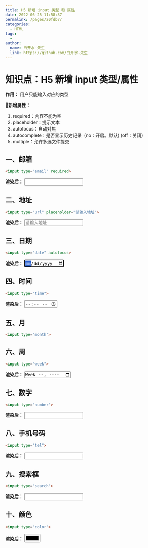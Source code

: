 ```yaml
---
title: H5 新增 input 类型 和 属性
date: 2022-06-25 11:58:37
permalink: /pages/20fdb7/
categories:
  - HTML
tags:
  - 
author: 
  name: 白开水-先生
  link: https://github.com/白开水-先生
---
```

# 知识点：H5 新增 input 类型/属性

**作用：** 用户只能输入对应的类型

**新增属性：**
1. required：内容不能为空
2. placeholder：提示文本
3. autofocus：自动对焦
4. autocomplete：是否显示历史记录（no：开启。默认) (off：关闭）
5. multiple：允许多选文件提交

## 一、邮箱

```html
<input type="email" required>
```

**渲染后：**
<input type="email" required>
 
## 二、地址

```html
<input type="url" placeholder="请输入地址">
```

**渲染后：**
<input type="url" placeholder="请输入地址">

            
## 三、日期

```html
<input type="date" autofocus>
```

**渲染后：**
<input type="date" autofocus>

## 四、时间

```html
<input type="time">
```

**渲染后：**
<input type="time">

## 五、月

```html
<input type="month">
```
            
## 六、周

```html
<input type="week">
```

**渲染后：**
<input type="week">

## 七、数字

```html
<input type="number">
```

**渲染后：**
<input type="number">

## 八、手机号码

```html
<input type="tel">
```

**渲染后：**
<input type="tel">


## 九、搜索框

```html
<input type="search">
```

**渲染后：**
<input type="search">

## 十、颜色

```html
<input type="color">
```

**渲染后：**
<input type="color">
